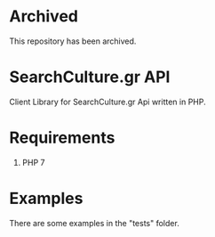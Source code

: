# Archived

This repository has been archived.

# SearchCulture.gr API
Client Library for SearchCulture.gr Api written in PHP.

# Requirements
1. PHP 7

# Examples
There are some examples in the "tests" folder.
